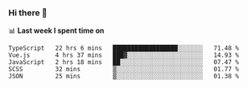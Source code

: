 ### Hi there 👋

<!--
**DBvc/DBvc** is a ✨ _special_ ✨ repository because its `README.md` (this file) appears on your GitHub profile.

Here are some ideas to get you started:

- 🔭 I’m currently working on ...
- 🌱 I’m currently learning ...
- 👯 I’m looking to collaborate on ...
- 🤔 I’m looking for help with ...
- 💬 Ask me about ...
- 📫 How to reach me: ...
- 😄 Pronouns: ...
- ⚡ Fun fact: ...
-->

📊 **Last week I spent time on**
<!--START_SECTION:waka-->
```text
TypeScript   22 hrs 6 mins   ██████████████████░░░░░░░   71.48 % 
Vue.js       4 hrs 37 mins   ███▓░░░░░░░░░░░░░░░░░░░░░   14.93 % 
JavaScript   2 hrs 18 mins   ██░░░░░░░░░░░░░░░░░░░░░░░   07.47 % 
SCSS         32 mins         ▒░░░░░░░░░░░░░░░░░░░░░░░░   01.77 % 
JSON         25 mins         ▒░░░░░░░░░░░░░░░░░░░░░░░░   01.38 % 
```
<!--END_SECTION:waka-->

